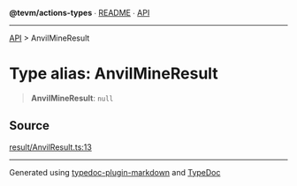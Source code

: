 **@tevm/actions-types** ∙ [README](../README.md) ∙ [API](../API.md)

***

[API](../API.md) > AnvilMineResult

# Type alias: AnvilMineResult

> **AnvilMineResult**: `null`

## Source

[result/AnvilResult.ts:13](https://github.com/evmts/tevm-monorepo/blob/main/packages/actions-types/src/result/AnvilResult.ts#L13)

***
Generated using [typedoc-plugin-markdown](https://www.npmjs.com/package/typedoc-plugin-markdown) and [TypeDoc](https://typedoc.org/)
